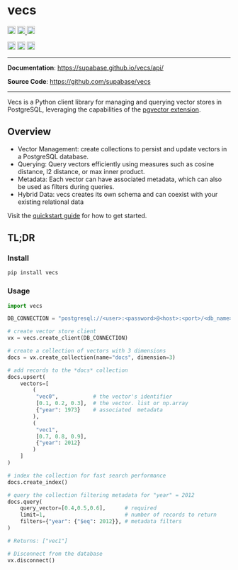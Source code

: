 # vecs

<p>
    <a href="https://www.python.org/downloads/"><img src="https://img.shields.io/badge/python-3.7+-blue.svg" alt="Python version" height="18"></a>
    <a href="https://github.com/supabase/vecs/actions">
        <img src="https://github.com/supabase/vecs/workflows/tests/badge.svg" alt="test status" height="18">
    </a>
    <a href="https://github.com/supabase/vecs/actions">
        <img src="https://github.com/supabase/vecs/workflows/pre-commit/badge.svg" alt="Pre-commit Status" height="18">
    </a>
</p>

<p>
    <a href="https://badge.fury.io/py/vecs"><img src="https://badge.fury.io/py/vecs.svg" alt="PyPI version" height="18"></a>
    <a href="https://github.com/supabase/vecs/blob/master/LICENSE"><img src="https://img.shields.io/pypi/l/markdown-subtemplate.svg" alt="License" height="18"></a>
    <a href="https://pypi.org/project/vecs/"><img src="https://img.shields.io/pypi/dm/vecs.svg" alt="Download count" height="18"></a>
</p>

---

**Documentation**: <a href="https://supabase.github.io/vecs/api/" target="_blank">https://supabase.github.io/vecs/api/</a>

**Source Code**: <a href="https://github.com/supabase/vecs" target="_blank">https://github.com/supabase/vecs</a>

---


Vecs is a Python client library for managing and querying vector stores in PostgreSQL, leveraging the capabilities of the [pgvector extension](https://github.com/pgvector/pgvector).

## Overview

- Vector Management: create collections to persist and update vectors in a PostgreSQL database.
- Querying: Query vectors efficiently using measures such as cosine distance, l2 distance, or max inner product.
- Metadata: Each vector can have associated metadata, which can also be used as filters during queries.
- Hybrid Data: vecs creates its own schema and can coexist with your existing relational data


Visit the [quickstart guide](api.md) for how to get started.

## TL;DR

### Install

```bash
pip install vecs
```

### Usage


```python
import vecs

DB_CONNECTION = "postgresql://<user>:<password>@<host>:<port>/<db_name>"

# create vector store client
vx = vecs.create_client(DB_CONNECTION)

# create a collection of vectors with 3 dimensions
docs = vx.create_collection(name="docs", dimension=3)

# add records to the *docs* collection
docs.upsert(
    vectors=[
        (
         "vec0",           # the vector's identifier
         [0.1, 0.2, 0.3],  # the vector. list or np.array
         {"year": 1973}    # associated  metadata
        ),
        (
         "vec1",
         [0.7, 0.8, 0.9],
         {"year": 2012}
        )
    ]
)

# index the collection for fast search performance
docs.create_index()

# query the collection filtering metadata for "year" = 2012
docs.query(
    query_vector=[0.4,0.5,0.6],      # required
    limit=1,                         # number of records to return
    filters={"year": {"$eq": 2012}}, # metadata filters
)

# Returns: ["vec1"]

# Disconnect from the database
vx.disconnect()
```
